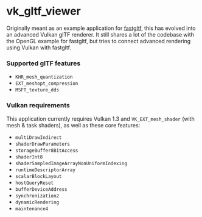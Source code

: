 # vk_gltf_viewer

Originally meant as an example application for [fastgltf](https://github.com/spnda/fastgltf), this has evolved into an advanced Vulkan glTF renderer.
It still shares a lot of the codebase with the OpenGL example for fastgltf, but tries to connect advanced rendering using Vulkan with fastgltf.

### Supported glTF features

- `KHR_mesh_quantization`
- `EXT_meshopt_compression`
- `MSFT_texture_dds`

### Vulkan requirements

This application currently requires Vulkan 1.3 and `VK_EXT_mesh_shader` (with mesh & task shaders), as well as these core features:
- `multiDrawIndirect`
- `shaderDrawParameters`
- `storageBuffer8BitAccess`
- `shaderInt8`
- `shaderSampledImageArrayNonUniformIndexing`
- `runtimeDescriptorArray`
- `scalarBlockLayout`
- `hostQueryReset`
- `bufferDeviceAddress`
- `synchronization2`
- `dynamicRendering`
- `maintenance4`
